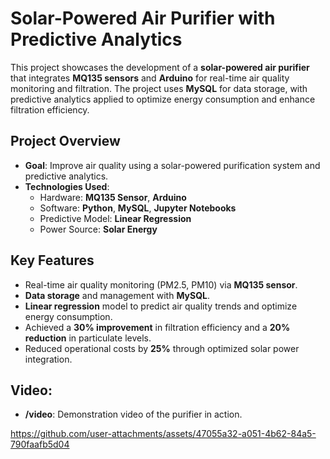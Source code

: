 # Solar-Powered Air Purifier with Predictive Analytics

This project showcases the development of a **solar-powered air purifier** that integrates **MQ135 sensors** and **Arduino** for real-time air quality monitoring and filtration. The project uses **MySQL** for data storage, with predictive analytics applied to optimize energy consumption and enhance filtration efficiency.

## Project Overview

- **Goal**: Improve air quality using a solar-powered purification system and predictive analytics.
- **Technologies Used**:
  - Hardware: **MQ135 Sensor**, **Arduino**
  - Software: **Python**, **MySQL**, **Jupyter Notebooks**
  - Predictive Model: **Linear Regression**
  - Power Source: **Solar Energy**

## Key Features

- Real-time air quality monitoring (PM2.5, PM10) via **MQ135 sensor**.
- **Data storage** and management with **MySQL**.
- **Linear regression** model to predict air quality trends and optimize energy consumption.
- Achieved a **30% improvement** in filtration efficiency and a **20% reduction** in particulate levels.
- Reduced operational costs by **25%** through optimized solar power integration.

## Video:
- **/video**: Demonstration video of the purifier in action.
  
https://github.com/user-attachments/assets/47055a32-a051-4b62-84a5-790faafb5d04




